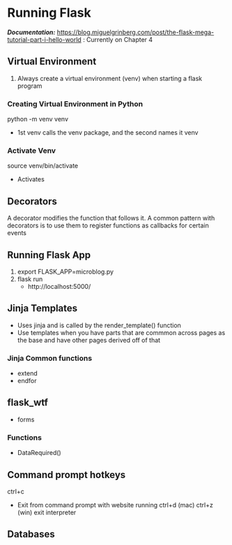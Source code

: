 # Running Flask
***Documentation:*** https://blog.miguelgrinberg.com/post/the-flask-mega-tutorial-part-i-hello-world : Currently on Chapter 4

## Virtual Environment
1. Always create a virtual environment (venv) when starting a flask program

### Creating Virtual Environment in Python
python -m venv venv
- 1st venv calls the venv package, and the second names it venv

### Activate Venv
source venv/bin/activate
- Activates

## Decorators
A decorator modifies the function that follows it. A common pattern with decorators is to use them to register functions as callbacks for certain events

## Running Flask App
1. export FLASK_APP=microblog.py
2. flask run 
	- http://localhost:5000/ 

## Jinja Templates
- Uses jinja and is called by the render_template() function
- Use templates when you have parts that are commmon across pages as the base and have other pages derived off of that

### Jinja Common functions
- extend
- endfor

## flask_wtf
- forms

### Functions
- DataRequired()

## Command prompt hotkeys
ctrl+c
- Exit from command prompt with website running
ctrl+d (mac) ctrl+z (win)
exit interpreter 


## Databases